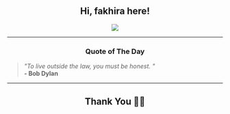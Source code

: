 <h2 align="center"> Hi, fakhira here!</h2>

<p align="center">
<a href="https://github.com/fakhiralkda" alt="github streak"><img src="https://dvst-streak.herokuapp.com/?user=fakhiralkda&theme=tokyonight&fire=DD472C"></a>
</p>

<hr>
<h3 align="center">Quote of The Day</h3>
<p align="center">
<blockquote>
<i>"To live outside the law, you must be honest. "</i>
<br>
<b>- Bob Dylan</b>
</blockquote>
</p>


<hr>
<h2 align="center">Thank You 🙏🏼</h2>
